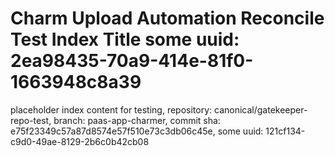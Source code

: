 # Charm Upload Automation Reconcile Test Index Title some uuid: 2ea98435-70a9-414e-81f0-1663948c8a39
 placeholder index content for testing,  repository: canonical/gatekeeper-repo-test,  branch: paas-app-charmer,  commit sha: e75f23349c57a87d8574e57f510e73c3db06c45e,  some uuid: 121cf134-c9d0-49ae-8129-2b6c0b42cb08
